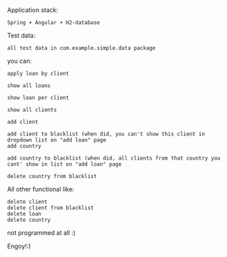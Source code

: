 Application stack:

    Spring + Angular + H2-database

Test data:
    
    all test data in com.example.simple.data package

you can:
    
    apply loan by client

    show all loans

    show loan per client

    show all clients

    add client

    add client to blacklist (when did, you can't show this client in dropdown list on "add loan" page
    add country

    add country to blacklist (when did, all clients from that country you cant' show in list on "add loan" page

    delete country from blacklist

All other functional like:

    delete client
    delete client from blacklist
    delete loan
    delete country
    
not programmed at all :)

Engoy!:)
    


